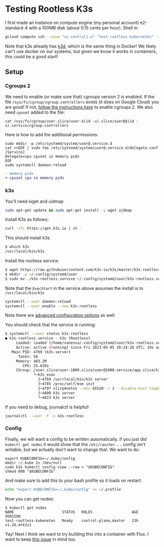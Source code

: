 # Testing Rootless K3s

I first made an instance on compute engine (my personal account) e2-standard-4
with a 100MB disk (about 0.15 cents per hour). Shell in

```bash
gcloud compute ssh --zone "us-central1-a" "test-rootless-kubernetes" --project "$GOOGLE_PROJECT"
```

Note that k3s already has [k3d](https://github.com/k3d-io/k3d), which is the same thing in Docker!
We likely can't use docker on our systems, but given we know it works in containers, this could be a good
start!

## Setup

### Cgroups 2

We need to enable (or make sure that) cgroups version 2 is enabled.
If the file `/sys/fs/cgroup/cgroup.controllers` exists (it does on Google
Cloud) you are good! If not, [follow the instructions here](https://rootlesscontaine.rs/getting-started/common/cgroup2/)
to enable cgroups 2. We also need `cpuset` added to the file:

```
cat /sys/fs/cgroup/user.slice/user-$(id -u).slice/user@$(id -u).service/cgroup.controllers
```

Here is how to add the additional permissions:

```
sudo mkdir -p /etc/systemd/system/user@.service.d
cat <<EOF | sudo tee /etc/systemd/system/user@.service.d/delegate.conf
[Service]
Delegate=cpu cpuset io memory pids
EOF
sudo systemctl daemon-reload
```

```diff
- memory pids
+ cpuset cpu io memory pids
```

### k3s

You'll need wget and uidmap

```bash
sudo apt-get update && sudo apt-get install -y wget uidmap
```

Install K3s as follows:

```bash
curl -sfL https://get.k3s.io | sh -
```

This should install k3s

```bash
$ which k3s
/usr/local/bin/k3s
```

Install the rootless service:

```bash
$ wget https://raw.githubusercontent.com/k3s-io/k3s/master/k3s-rootless.service
$ mkdir -p ~/.config/systemd/user
$ sudo mv ./k3s-rootless.service ~/.config/systemd/user/k3s-rootless.service
```

Note that the `ExecStart` in the service above assumes the install is to `/usr/local/bin/k3s`

```bash
systemctl --user daemon-reload
systemctl --user enable --now k3s-rootless
```

Note there are [advanced configuration options](https://docs.k3s.io/advanced#advanced-rootless-configuration) as well.

You should check that the service is running:

```bash
$ systemctl --user status k3s-rootless
● k3s-rootless.service - k3s (Rootless)
     Loaded: loaded (/home/vanessa/.config/systemd/user/k3s-rootless.service; enabled; vendor preset: enabled)
     Active: active (running) since Fri 2023-05-05 20:24:26 UTC; 19s ago
   Main PID: 4769 (k3s-server)
      Tasks: 56
     Memory: 403.2M
        CPU: 25.639s
     CGroup: /user.slice/user-1000.slice/user@1000.service/app.slice/k3s-rootless.service
             └─k3s_evac
               ├─4769 /usr/local/bin/k3s server
               ├─4785 /proc/self/exe init
               ├─4797 slirp4netns --mtu 65520 -r 3 --disable-host-loopback --cidr 10.41.0.0/16 4785 tap0
               ├─4800 k3s server
               └─4823 k3s server
```

If you need to debug, journalctl is helpful!

```bash
journalctl --user -f -u k3s-rootless
```

### Config

Finally, we will want a config to be written automatically. if you just did `kubectl get nodes` 
it would show that the `/etc/rancher...` config isn't writable, but we actually don't want to change that.
We want to do:

```
export KUBECONFIG=~/.kube/config
mkdir ~/.kube 2> /dev/null
sudo k3s kubectl config view --raw > "$KUBECONFIG"
chmod 600 "$KUBECONFIG"
```

And make sure to add this to your bash profile so it loads on restart:

```bash
echo "export KUBECONFIG=~/.kube/config" >> ~/.profile
```

Now you can get nodes:

```
$ kubectl get nodes
NAME                      STATUS   ROLES                  AGE   VERSION
test-rootless-kubenetes   Ready    control-plane,master   23h   v1.26.4+k3s1
```

Yay! Next I think we want to try building this into a container with Flux. I
want to keep [this issue](https://stackoverflow.com/questions/72706976/run-k3s-in-rootless-mode)
in mind too.

